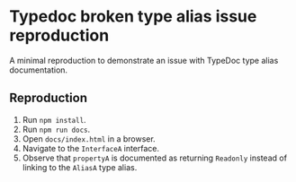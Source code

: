 # Typedoc broken type alias issue reproduction

A minimal reproduction to demonstrate an issue with TypeDoc type alias
documentation.

## Reproduction

1. Run `npm install`.
2. Run `npm run docs`.
3. Open `docs/index.html` in a browser.
4. Navigate to the `InterfaceA` interface.
5. Observe that `propertyA` is documented as returning `Readonly` instead of
   linking to the `AliasA` type alias.
